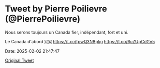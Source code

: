 # Tweet by Pierre Poilievre (@PierrePoilievre)

Nous serons toujours un Canada fier, indépendant, fort et uni.

Le Canada d'abord 🇨🇦 https://t.co/tpwQ3N8pkg https://t.co/6uZUpCdGn5

Date: 2025-02-02 21:47:47

[Original Tweet](https://x.com/PierrePoilievre/status/1886169670643757125)
